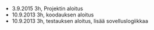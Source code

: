 - 3.9.2015 3h, Projektin aloitus
- 10.9.2013 3h, koodauksen aloitus
- 10.9.2013 3h, testauksen aloitus, lisää sovelluslogiikkaa